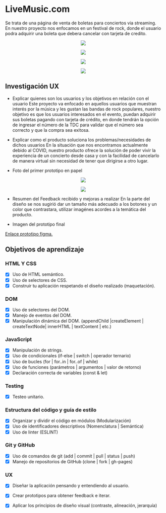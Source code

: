 # LiveMusic.com

Se trata de una página de venta de boletas para conciertos via streaming. En nuestro proyecto nos enfocamos en un festival de rock,
donde el usuario podra adquirir una boleta que debera cancelar con tarjeta de credito.

<p align = "center"> <img src = https://github.com/dalejrg/BOG002-card-validation/blob/estructura/src/img%20readme/Interfaz1.jpg> </p>
<p align = "center"> <img src = https://github.com/dalejrg/BOG002-card-validation/blob/estructura/src/img%20readme/Interfaz2.jpg> </p>
<p align = "center"> <img src = https://github.com/dalejrg/BOG002-card-validation/blob/estructura/src/img%20readme/Interfaz3.jpg> </p>
<p align = "center"> <img src = https://github.com/dalejrg/BOG002-card-validation/blob/estructura/src/img%20readme/Interfaz4.jpg> </p>

## Investigación UX

* Explicar quienes son los usuarios y los objetivos en relación con el usuario
Este proyecto va enfocado en aquellos usuarios que muestran interés por la música y les gustan las bandas de rock populares, 
nuestro objetivo es que los usuarios interesados en el evento, puedan adquirir sus boletas pagando con tarjeta de crédito, 
en donde tendrán la opción de ingresar el número de la TDC para validar que el número sea correcto y que la compra sea exitosa.

* Explicar como el producto soluciona los problemas/necesidades de dichos usuarios
En la situación que nos encontramos actualmente debido al COVID, nuestro producto ofrece la solución de poder vivir la 
experiencia de un concierto desde casa y con la facilidad de cancelarlo de manera virtual sin necesidad de tener que dirigirse a otro lugar.

* Foto del primer prototipo en papel

<p align = "center"> <img src = https://github.com/dalejrg/BOG002-card-validation/blob/estructura/src/img%20readme/Boceto1.jpg> </p>

<p align = "center"> <img src = https://github.com/dalejrg/BOG002-card-validation/blob/estructura/src/img%20readme/Boceto2.jpg> </p>

* Resumen del Feedback recibido y mejoras a realizar
En la parte del diseño se nos sugirió dar un tamaño más adecuado a los botones y un color que contrastara,
utilizar imagénes acordes a la temática del producto.

* Imagen del prototipo final

[Enlace prototipo figma.](https://www.figma.com/file/PCeeCiaJltDHyTm2U9tkYZ/Tarjeta-de-cr%C3%A9dito-valida-Live-Music)


## Objetivos de aprendizaje

### HTML Y CSS

* [x] Uso de HTML semántico.
* [x] Uso de selectores de CSS.
* [x] Construir tu aplicación respetando el diseño realizado (maquetación).

### DOM

* [x] Uso de selectores del DOM.
* [x] Manejo de eventos del DOM.
* [x] Manipulación dinámica del DOM. (appendChild |createElement | createTextNode| innerHTML | textContent | etc.)

### JavaScript

* [x] Manipulación de strings.
* [x] Uso de condicionales (if-else | switch | operador ternario)
* [x] Uso de bucles (for | for..in | for..of | while)
* [x] Uso de funciones (parámetros | argumentos | valor de retorno)
* [x] Declaración correcta de variables (const & let)

### Testing

* [x] Testeo unitario.

### Estructura del código y guía de estilo

* [x] Organizar y dividir el código en módulos (Modularización)
* [x] Uso de identificadores descriptivos (Nomenclatura | Semántica)
* [x] Uso de linter (ESLINT)

### Git y GitHub

* [x] Uso de comandos de git (add | commit | pull | status | push)
* [x] Manejo de repositorios de GitHub (clone | fork | gh-pages)

### UX

* [x] Diseñar la aplicación pensando y entendiendo al usuario.
* [x] Crear prototipos para obtener feedback e iterar.
* [x] Aplicar los principios de diseño visual (contraste, alineación, jerarquía)





